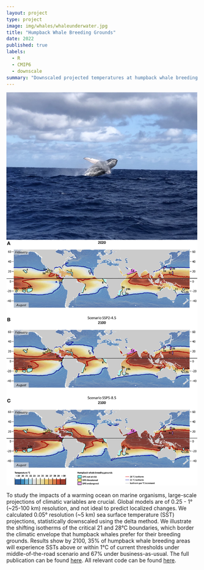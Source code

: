 ```yaml
---
layout: project
type: project
image: img/whales/whaleunderwater.jpg
title: "Humpback Whale Breeding Grounds"
date: 2022
published: true
labels:
  - R
  - CMIP6
  - downscale
summary: "Downscaled projected temperatures at humpback whale breeding grounds"
---
```


<div class="text-center p-4">
  <img width="500px" src="../img/whales/whalejump.jpg" class="img-thumbnail" >
  <img width="500px" src="../img/whales/whalefig.jpg" class="img-thumbnail" >
</div>

To study the impacts of a warming ocean on marine organisms, large-scale projections of climatic variables are crucial. Global models are of 0.25 - 1° (~25-100 km) resolution, and not ideal to predict localized changes. We calculated 0.05° resolution (~5 km) sea surface temperature (SST) projections, statistically downscaled using the delta method. We illustrate the shifting isotherms of the critical 21 and 28°C boundaries, which border the climatic envelope that humpback whales prefer for their breeding grounds. Results show by 2100, 35% of humpback whale breeding areas will experience SSTs above or within 1°C of current thresholds under middle-of-the-road scenario and 67% under business-as-usual.  The full publication can be found [here](https://www.frontiersin.org/articles/10.3389/fmars.2022.837772/full). All relevant code can be found [here](https://github.com/rsetter/whalescc).
